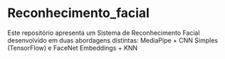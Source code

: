 # Reconhecimento_facial
Este repositório apresenta um Sistema de Reconhecimento Facial desenvolvido em duas abordagens distintas: MediaPipe + CNN Simples (TensorFlow) e FaceNet Embeddings + KNN
